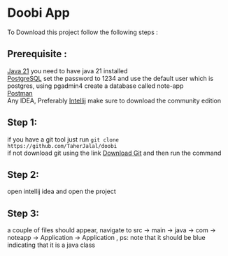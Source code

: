 # Doobi App
To Download this project follow the following steps :
## Prerequisite : 
[Java 21](https://www.oracle.com/java/technologies/downloads/) you need to have java 21 installed <br>
[PostgreSQL](https://www.enterprisedb.com/downloads/postgres-postgresql-downloads) set the password to 1234 and use the default user which is postgres, using pgadmin4 create a database called note-app<br>
[Postman](https://www.postman.com/downloads/) <br>
Any IDEA, Preferably [Intellij](https://www.jetbrains.com/idea/download/?section=windows) make sure to download the community edition
## Step 1: 
if you have a git tool just run ```git clone https://github.com/TaherJalal/doobi``` <br>if not download git using the link [Download Git](https://git-scm.com/downloads) and then run the command<br>
## Step 2: <br>
open intellij idea and open the project<br>
## Step 3: <br>
a couple of files should appear, navigate to  src -> main -> java -> com -> noteapp -> Application -> Application , ps: note that it should be blue indicating that it is a java class
